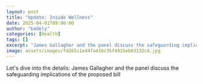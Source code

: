 ```yaml
---
layout: post
title: "Update: Inside Wellness"
date: 2025-04-01T09:00:00
author: "badely"
categories: [Health]
tags: []
excerpt: "James Gallagher and the panel discuss the safeguarding implications of the proposed bill"
image: assets/images/fd265c1e44fa410c35f4915eb03132c4.jpg
---
```


Let's dive into the details: James Gallagher and the panel discuss the safeguarding implications of the proposed bill

